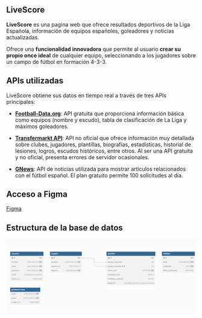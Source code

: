 ## LiveScore

**LiveScore** es una pagina web que ofrece resultados deportivos de la Liga Española, información de equipos españoles, goleadores y noticias actualizadas. 

Ofrece una **funcionalidad innovadora** que permite al usuario **crear su propio once ideal** de cualquier equipo, seleccionando a los jugadores sobre un campo de fútbol en formación 4-3-3.

## APIs utilizadas

LiveScore obtiene sus datos en tiempo real a través de tres APIs principales:

- **[Football-Data.org](https://www.football-data.org/)**: API gratuita que proporciona información básica como equipos (nombre y escudo), tabla de clasificación de La Liga y máximos goleadores.

- **[Transfermarkt API](https://transfermarkt-api.fly.dev/)**: API no oficial que ofrece información muy detallada sobre clubes, jugadores, plantillas, biografías, estadísticas, historial de lesiones, logros, escudos históricos, entre otros. Al ser una API gratuita y no oficial, presenta errores de servidor ocasionales.

- **[GNews](https://gnews.io/)**: API de noticias utilizada para mostrar artículos relacionados con el fútbol español. El plan gratuito permite 100 solicitudes al día.

## Acceso a Figma

[Figma](https://www.figma.com/design/yym0TdxzofW2Ft8fXk6dNF/LiveScore?node-id=0-1&t=U9TytzQgdXVJh8N2-1)

## Estructura de la base de datos

<img src="img/bd.png">
